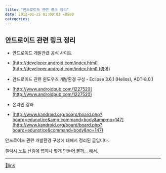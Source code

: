 ```yaml
---
title: "안드로이드 관련 링크 정리"
date: 2012-01-25 01:00:03 +0900
categories: 
---
```

  

안드로이드 관련 링크 정리
--------------

- 안드로이드 개발관련 공식 사이트
- [http://developer.android.com/index.html](http://developer.android.com/index.html) (영어)

- 안드로이드 관련 윈도우즈 개발환경 구성 - Eclipse 3.6.1 (Helios), ADT-8.0.1
- [http://www.androidpub.com/1227520](http://www.androidpub.com/1227520)

- 온라인 강좌
- [http://www.kandroid.org/board/board.php?board=edunotice&amp;command=body&amp;no=147](http://www.kandroid.org/board/board.php?board=edunotice&command=body&no=147)


  


안드로이드 관련 개발환경 구성에 대해서 정리된 글입니다.

  


갤럭시 노트 산김에 앱이나 몇개 만들어 볼까... 해서.

  
  


  ***
[🔗link](http://www.mins01.com/mh/tech/read/755)